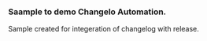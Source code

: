 ### Saample to demo Changelo Automation.

Sample created for integeration of changelog with release.
